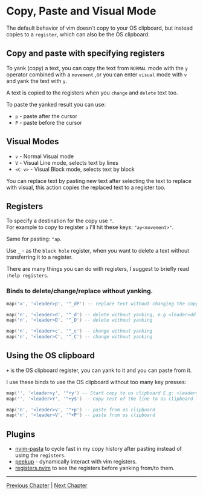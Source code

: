 # Copy, Paste and Visual Mode
The default behavior of vim doesn't copy to your OS clipboard, but instead copies to a `register`, which can also be the OS clipboard.

## Copy and paste with specifying registers
To yank (copy) a text, you can copy the text from `NORMAL` mode with the `y` operator combined with a `movement` ,or you can enter `visual` mode with `v` and yank the text with `y`.

A text is copied to the registers when you `change` and `delete` text too.

To paste the yanked result you can use:
* `p` - paste after the cursor
* `P` - paste before the cursor

## Visual Modes
* `v` - Normal Visual mode
* `V` - Visual Line mode, selects text by lines
* `<C-v>` - Visual Block mode, selects text by block

You can replace text by pasting new text after selecting the text to replace with visual, this action copies the replaced text to a register too.

## Registers
To specify a destination for the copy use `"`. \
For example to copy to register `a` I'll hit these keys: `"ay<movement>"`.

Same for pasting: `"ap`.

Use `_` - as the `black hole` register, when you want to delete a text without transferring it to a register.

There are many things you can do with registers, I suggest to briefly read `:help registers`.

### Binds to delete/change/replace without yanking.
```lua
map('x', '<leader>p', '"_dP') -- replace text without changing the copy register

map('n', '<leader>d', '"_d') -- delete without yanking, e.g <leader>dd deletes the current line without yanking it
map('n', '<leader>D', '"_D') -- delete without yanking

map('n', '<leader>c', '"_c') -- change without yanking
map('n', '<leader>C', '"_C') -- change without yanking
```

## Using the OS clipboard
`+` is the OS clipboard register, you can yank to it and you can paste from it.

I use these binds to use the OS clipboard without too many key presses:
```lua
map('', '<leader>y', '"+y') -- Start copy to os clipboard E.g: <leader>yy will copy current line to os
map('', '<leader>Y', '"+y$') -- Copy rest of the line to os clipboard like "Y" but for os clipboard

map('n', '<leader>v', '"+p') -- paste from os clipboard
map('n', '<leader>V', '"+P') -- paste from os clipboard
```

## Plugins
* [nvim-pasta](https://github.com/hrsh7th/nvim-pasta) to cycle fast in my copy history after pasting instead of using the `registers`.
* [peekup](https://github.com/gennaro-tedesco/nvim-peekup) - dynamically interact with vim registers.
* [registers.nvim](https://github.com/tversteeg/registers.nvim) to see the registers before yanking from/to them.

---

[Previous Chapter](./03-movements-and-operators.md) | [Next Chapter](./05-text-objects.md)
